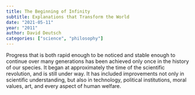 ```yaml
---
title: The Beginning of Infinity
subtitle: Explanations that Transform the World
date: "2021-05-11"
year: "2011"
author: David Deutsch
categories: ["science", "philosophy"]
---
```


Progress that is both rapid enough to be noticed and stable enough to continue over many generations has been achieved only once in the history of our species. It began at approximately the time of the scientific revolution, and is still under way. It has included improvements not only in scientific understanding, but also in technology, political institutions, moral values, art, and every aspect of human welfare.